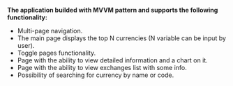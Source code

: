 **The application builded with MVVM pattern and supports the following functionality:**
-	Multi-page navigation.
-	The main page displays the top N currencies (N variable can be input by user).
- Toggle pages functionality.
- Page with the ability to view detailed information and a chart on it.
- Page with the ability to view exchanges list with some info.
-	Possibility of searching for currency by name or code.

